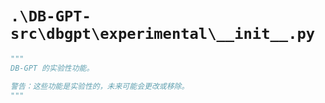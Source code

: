 # `.\DB-GPT-src\dbgpt\experimental\__init__.py`

```py
"""
DB-GPT 的实验性功能。

警告：这些功能是实验性的，未来可能会更改或移除。
"""
```